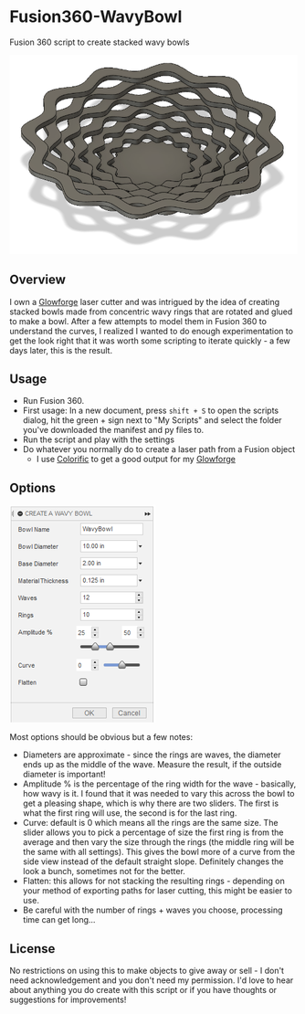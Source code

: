 # Fusion360-WavyBowl
Fusion 360 script to create stacked wavy bowls

![Stacked wavy bowl](/images/bowl.png?raw=true)

## Overview
I own a [Glowforge](https://glowforge.us/BHZAKLOU) laser cutter and was intrigued by the idea of creating stacked bowls made from concentric wavy rings that are rotated and glued to make a bowl.  After a few attempts to model them in Fusion 360 to understand the curves, I realized I wanted to do enough experimentation to get the look right that it was worth some scripting to iterate quickly - a few days later, this is the result.

## Usage
* Run Fusion 360.
* First usage: In a new document, press `shift + S` to open the scripts dialog, hit the green + sign next to "My Scripts" and select the folder you've downloaded the manifest and py files to.
* Run the script and play with the settings
* Do whatever you normally do to create a laser path from a Fusion object
  * I use [Colorific](https://github.com/garethky/glowforge-colorific-fusion360-post) to get a good output for my [Glowforge](https://glowforge.us/BHZAKLOU)

## Options
![Options dialog](/images/options.png?raw=true)

Most options should be obvious but a few notes:
* Diameters are approximate - since the rings are waves, the diameter ends up as the middle of the wave.  Measure the result, if the outside diameter is important!
* Amplitude % is the percentage of the ring width for the wave - basically, how wavy is it.  I found that it was needed to vary this across the bowl to get a pleasing shape, which is why there are two sliders.  The first is what the first ring will use, the second is for the last ring.
* Curve: default is 0 which means all the rings are the same size.  The slider allows you to pick a percentage of size the first ring is from the average and then vary the size through the rings (the middle ring will be the same with all settings).  This gives the bowl more of a curve from the side view instead of the default straight slope.  Definitely changes the look a bunch, sometimes not for the better.
* Flatten: this allows for not stacking the resulting rings - depending on your method of exporting paths for laser cutting, this might be easier to use.
* Be careful with the number of rings + waves you choose, processing time can get long...

## License
No restrictions on using this to make objects to give away or sell - I don't need acknowledgement and you don't need my permission.  I'd love to hear about anything you do create with this script or if you have thoughts or suggestions for improvements! 